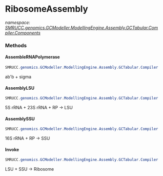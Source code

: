 ﻿# RibosomeAssembly
_namespace: [SMRUCC.genomics.GCModeller.ModellingEngine.Assembly.GCTabular.Compiler.Components](./index.md)_





### Methods

#### AssembleRNAPolymerase
```csharp
SMRUCC.genomics.GCModeller.ModellingEngine.Assembly.GCTabular.Compiler.Components.RibosomeAssembly.AssembleRNAPolymerase
```
ab'b + sigma

#### AssemblyLSU
```csharp
SMRUCC.genomics.GCModeller.ModellingEngine.Assembly.GCTabular.Compiler.Components.RibosomeAssembly.AssemblyLSU
```
5S rRNA + 23S rRNA + RP -> LSU

#### AssemblySSU
```csharp
SMRUCC.genomics.GCModeller.ModellingEngine.Assembly.GCTabular.Compiler.Components.RibosomeAssembly.AssemblySSU
```
16S rRNA + RP -> SSU

#### Invoke
```csharp
SMRUCC.genomics.GCModeller.ModellingEngine.Assembly.GCTabular.Compiler.Components.RibosomeAssembly.Invoke
```
LSU + SSU -> Ribosome


